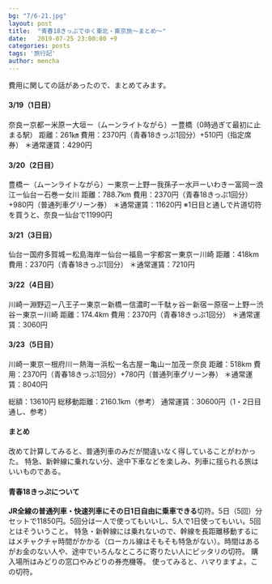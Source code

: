 ```yaml
---
bg: "7/6-21.jpg"
layout: post
title:  "青春18きっぷでゆく東北・東京旅～まとめ～"
date:   2019-07-25 23:00:00 +9
categories: posts
tags: '旅行記'
author: mencha
---
```



費用に関しての話があったので、まとめてみます。

#### 3/19（1日目）
奈良ー京都ー米原ー大垣ー（ムーンライトながら）ー豊橋（0時過ぎて最初に止まる駅）
距離：261㎞
費用：2370円（青春18きっぷ1回分）+510円（指定席券）
＊通常運賃：4290円

#### 3/20（2日目）
豊橋ー（ムーンライトながら）ー東京ー上野ー我孫子ー水戸ーいわきー富岡ー浪江ー仙台ー石巻ー女川
距離：788.7km
費用：2370円（青春18きっぷ1回分）+980円（普通列車グリーン券）
＊通常運賃：11620円
※1日目と通しで片道切符を買うと、奈良ー仙台で11990円

#### 3/21（3日目）
仙台ー国府多賀城ー松島海岸ー仙台ー福島ー宇都宮ー東京ー川崎
距離：418km
費用：2370円（青春18きっぷ1回分）
＊通常運賃：7210円

#### 3/22（4日目）
川崎ー淵野辺ー八王子ー東京ー新橋ー信濃町ー千駄ヶ谷ー新宿ー原宿ー上野ー渋谷ー東京ー川崎
距離：174.4km
費用：2370円（青春18きっぷ1回分）
＊通常運賃：3060円

#### 3/23（5日目）
川崎ー東京ー根府川ー熱海ー浜松ー名古屋ー亀山ー加茂ー奈良
距離：518km
費用：2370円（青春18きっぷ1回分）+780円（普通列車グリーン券）
＊通常運賃：8040円

総額：13610円
総移動距離：2160.1km（参考）
通常運賃：30600円（1・2日目通し、参考）

#### まとめ
改めて計算してみると、普通列車のみだが間違いなく得していることがわかった。
特急、新幹線に乗れない分、途中下車などを楽しみ、列車に揺られる旅はいいものである。

#### 青春18きっぷについて
**JR全線の普通列車・快速列車にその日1日自由に乗車できる**切符。5日（5回）分セットで11850円。5回分は一人で使ってもいいし、5人で1日使ってもいい。5回とはそういうこと。
特急・新幹線には乗れないので、幹線を長距離移動するにはメチャクチャ時間がかかる（ローカル線はそもそも特急がない）。時間はあるがお金のない人や、途中でいろんなところに寄りたい人にピッタリの切符。
購入場所はみどりの窓口やみどりの券売機等。
使ってみると、ハマりますよ。この切符。

